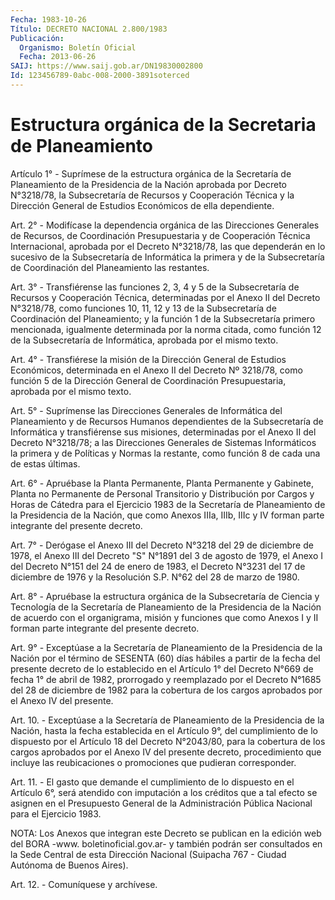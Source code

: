 ```yaml
---
Fecha: 1983-10-26
Título: DECRETO NACIONAL 2.800/1983
Publicación:
  Organismo: Boletín Oficial
  Fecha: 2013-06-26
SAIJ: https://www.saij.gob.ar/DN19830002800
Id: 123456789-0abc-008-2000-3891soterced
---
```

# Estructura orgánica de la Secretaria de Planeamiento

<a id="1"></a>
Artículo 1° - Suprímese de la estructura orgánica de la Secretaría de Planeamiento de la Presidencia de la Nación aprobada por Decreto N°3218/78, la Subsecretaría de Recursos y Cooperación Técnica y la Dirección General de Estudios Económicos de ella dependiente.

<a id="2"></a>
Art. 2° - Modifícase la dependencia orgánica de las Direcciones Generales de Recursos, de Coordinación Presupuestaria y de Cooperación Técnica Internacional, aprobada por el Decreto N°3218/78, las que dependerán en lo sucesivo de la Subsecretaría de Informática la primera y de la Subsecretaría de Coordinación del Planeamiento las restantes.

<a id="3"></a>
Art. 3° - Transfiérense las funciones 2, 3, 4 y 5 de la Subsecretaría de Recursos y Cooperación Técnica, determinadas por el Anexo II del Decreto N°3218/78, como funciones 10, 11, 12 y 13 de la Subsecretaría de Coordinación del Planeamiento; y la función 1 de la Subsecretaría primero mencionada, igualmente determinada por la norma citada, como función 12 de la Subsecretaría de Informática, aprobada por el mismo texto.

<a id="4"></a>
Art. 4° - Transfiérese la misión de la Dirección General de Estudios Económicos, determinada en el Anexo II del Decreto Nº 3218/78, como función 5 de la Dirección General de Coordinación Presupuestaria, aprobada por el mismo texto.

<a id="5"></a>
Art. 5° - Suprímense las Direcciones Generales de Informática del Planeamiento y de Recursos Humanos dependientes de la Subsecretaría de Informática y transfiérense sus misiones, determinadas por el Anexo II del Decreto N°3218/78; a las Direcciones Generales de Sistemas Informáticos la primera y de Políticas y Normas la restante, como función 8 de cada una de estas últimas.

<a id="6"></a>
Art. 6° - Apruébase la Planta Permanente, Planta Permanente y Gabinete, Planta no Permanente de Personal Transitorio y Distribución por Cargos y Horas de Cátedra para el Ejercicio 1983 de la Secretaría de Planeamiento de la Presidencia de la Nación, que como Anexos IIIa, IIIb, IIIc y IV forman parte integrante del presente decreto.

<a id="7"></a>
Art. 7° - Derógase el Anexo III del Decreto N°3218 del 29 de diciembre de 1978, el Anexo III del Decreto "S" N°1891 del 3 de agosto de 1979, el Anexo I del Decreto N°151 del 24 de enero de 1983, el Decreto N°3231 del 17 de diciembre de 1976 y la Resolución S.P. N°62 del 28 de marzo de 1980.

<a id="8"></a>
Art. 8° - Apruébase la estructura orgánica de la Subsecretaría de Ciencia y Tecnología de la Secretaría de Planeamiento de la Presidencia de la Nación de acuerdo con el organigrama, misión y funciones que como Anexos I y II forman parte integrante del presente decreto.

<a id="9"></a>
Art. 9° - Exceptúase a la Secretaría de Planeamiento de la Presidencia de la Nación por el término de SESENTA (60) días hábiles a partir de la fecha del presente decreto de lo establecido en el Artículo 1° del Decreto N°669 de fecha 1° de abril de 1982, prorrogado y reemplazado por el Decreto N°1685 del 28 de diciembre de 1982 para la cobertura de los cargos aprobados por el Anexo IV del presente.

<a id="10"></a>
Art. 10. - Exceptúase a la Secretaría de Planeamiento de la Presidencia de la Nación, hasta la fecha establecida en el Artículo 9°, del cumplimiento de lo dispuesto por el Artículo 18 del Decreto N°2043/80, para la cobertura de los cargos aprobados por el Anexo IV del presente decreto, procedimiento que incluye las reubicaciones o promociones que pudieran corresponder.

<a id="11"></a>
Art. 11. - El gasto que demande el cumplimiento de lo dispuesto en el Artículo 6°, será atendido con imputación a los créditos que a tal efecto se asignen en el Presupuesto General de la Administración Pública Nacional para el Ejercicio 1983.

NOTA: Los Anexos que integran este Decreto se publican en la edición web del BORA -www. boletinoficial.gov.ar- y también podrán ser consultados en la Sede Central de esta Dirección Nacional (Suipacha 767 - Ciudad Autónoma de Buenos Aires).

<a id="12"></a>
Art. 12. - Comuníquese y archívese.